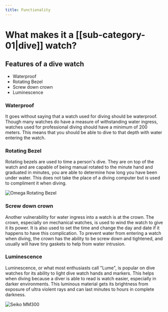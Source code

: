 ```yaml
---
title: Functionality
---
```

# What makes it a [[sub-category-01|dive]] watch?

## Features of a dive watch

* Waterproof
* Rotating Bezel
* Screw down crown
* Luminescence

### Waterproof

It goes without saying that a watch used for diving should be waterproof. Though many watches do have a measure of withstanding water ingress, watches used for professional diving should have a minimum of 200 meters.  This means that you should be able to dive to that depth with water entering the watch.

### Rotating Bezel

Rotating bezels are used to time a person's dive. They are on top of the  watch and are capable of being manual rotated to the minute hand and graduated in minutes, you are able to determine how long you have been under water. This does not take the place of a diving computer but is used to compliment it when diving.

![Omega Rotating Bezel](https://www.watchobsession.co.uk/cdn/shop/articles/Omega-Seamaster-Diver_300-Co-Axial_Master_Chronometer-Black_Dial-212.30.41.20.01.003-01-BLOG_MAIN.jpg?v=1658932916&width=800)



### Screw down crown

Another vulnerability for water ingress into a watch is at the crown. The crown, especially on mechanical watches, is used to wind the watch to give it its power. It is also used to set the time and change the day and date if it happens to have this complication. To prevent water from entering a watch when diving, the crown has the ability to be screw down and tightened, and usually will have tiny gaskets to help from water intrusion. 

### Luminescence

Luminescence, or what most enthusiasts call "Lume", is popular on dive watches for its ability to light dive watch hands and markers. This helps when diving because a diver is able to read is watch easier, especially in darker environments. This luminous material gets its brightness from exposure of ultra violent rays and can last minutes to hours in complete darkness.

![Seiko MM300](https://www.fratellowatches.com/cdn-cgi/image/anim=false,w=1680,h=756,fit=crop,side=auto,dpr=1/wp-content/uploads/2020/02/Seiko-Prospex-MarineMaster-300-SLA021J1.002.jpg)



